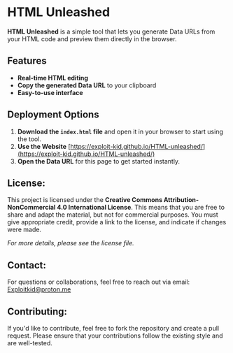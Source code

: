 # HTML Unleashed

**HTML Unleashed** is a simple tool that lets you generate Data URLs from your HTML code and preview them directly in the browser.

## Features
- **Real-time HTML editing**
- **Copy the generated Data URL** to your clipboard
- **Easy-to-use interface**

## Deployment Options

1. **Download the `index.html` file** and open it in your browser to start using the tool.
2. **Use the Website** [https://exploit-kid.github.io/HTML-unleashed/](https://exploit-kid.github.io/HTML-unleashed/)
3. **Open the Data URL** for this page to get started instantly.

## License:
This project is licensed under the **Creative Commons Attribution-NonCommercial 4.0 International License**. This means that you are free to share and adapt the material, but not for commercial purposes. You must give appropriate credit, provide a link to the license, and indicate if changes were made.

*For more details, please see the license file.*

## Contact:
For questions or collaborations, feel free to reach out via email: [Exploitkid@proton.me](mailto:Exploitkid@proton.me)

## Contributing:
If you'd like to contribute, feel free to fork the repository and create a pull request. Please ensure that your contributions follow the existing style and are well-tested.
